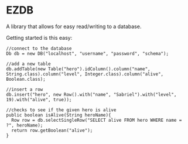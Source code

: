 EZDB
====

A library that allows for easy read/writing to a database.

Getting started is this easy:

```
//connect to the database
Db db = new DB("localhost", "username", "password", "schema");

//add a new table
db.addTable(new Table("hero").idColumn().column("name", String.class).column("level", Integer.class).column("alive", Boolean.class);

//insert a row
db.insert("hero", new Row().with("name", "Sabriel").with("level", 19).with("alive", true));

//checks to see if the given hero is alive
public boolean isAlive(String heroName){
  Row row = db.selectSingleRow("SELECT alive FROM hero WHERE name = ?", heroName);
  return row.getBoolean("alive");
}
```
